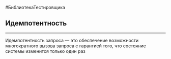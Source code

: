 #БиблиотекаТестировщика

## Идемпотентность
---
<div  align="left">
Идемпотентность запроса — это обеспечение возможности многократного вызова запроса с гарантией того, что состояние системы изменится только один раз

